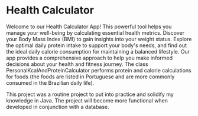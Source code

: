 # Health Calculator
 Welcome to our Health Calculator App! This powerful tool helps you manage your well-being by calculating essential health metrics. Discover your Body Mass Index (BMI) to gain insights into your weight status. Explore the optimal daily protein intake to support your body's needs, and find out the ideal daily calorie consumption for maintaining a balanced lifestyle. Our app provides a comprehensive approach to help you make informed decisions about your health and fitness journey.
The class PersonalKcalAndProteinCalculator performs protein and calorie calculations for foods (the foods are listed in Portuguese and are more commonly consumed in the Brazilian daily life).

This project was a routine project to put into practice and solidify my knowledge in Java. The project will become more functional when developed in conjunction with a database.
